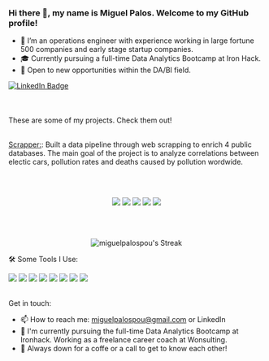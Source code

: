 ### Hi there 👋, my name is Miguel Palos. Welcome to my GitHub profile!


- 🔭 I’m an operations engineer with experience working in large fortune 500 companies and early stage startup companies.
- 🎓 Currently pursuing a full-time Data Analytics Bootcamp at Iron Hack.
- 🔎 Open to new opportunities within the DA/BI field.

<div id="badges">
  <a href="https://www.linkedin.com/in/miguelpalospou/">
    <img src="https://img.shields.io/badge/LinkedIn-blue?style=for-the-badge&logo=linkedin&logoColor=white" alt="LinkedIn Badge"/>
  </a>
  <br/><br/>
  <br/><br/>
These are some of my projects. Check them out!
  <br/><br/>
  
[Scrapper:](https://github.com/miguelpalospou/scrapping-project): Built a data pipeline through web scrapping to enrich 4 public databases. The main goal of the project is to analyze correlations between electic cars, pollution rates and deaths caused by pollution wordwide.

<br/><br/>
<p align="center">
<img src="https://img.shields.io/badge/MySQL-4479A1.svg?style=for-the-badge&logo=MySQL&logoColor=white"/>
<img src="https://img.shields.io/badge/Python-3776AB.svg?style=for-the-badge&logo=Python&logoColor=white"/>
<img src="https://img.shields.io/badge/GitHub-181717.svg?style=for-the-badge&logo=GitHub&logoColor=white"/>
<img src="https://img.shields.io/badge/Tableau-E97627.svg?style=for-the-badge&logo=Tableau&logoColor=white"/>
<img src="https://img.shields.io/badge/Power%20BI-F2C811.svg?style=for-the-badge&logo=Power-BI&logoColor=black"/>
</p> 
<br/><br/>
<p align="center">
  <img src="https://github-readme-streak-stats.herokuapp.com/?user=miguelpalospou&theme=vue-dark&hide_border=true" alt="miguelpalospou's Streak">
</p>

  
  
  
  
  
  
  
  
  
  🛠   Some Tools I Use:
  
  <img src="https://img.shields.io/badge/pandas-150458.svg?style=for-the-badge&logo=pandas&logoColor=white"/>
  <img src="https://img.shields.io/badge/NumPy-013243.svg?style=for-the-badge&logo=NumPy&logoColor=white"/>
  <img src="https://img.shields.io/badge/scikitlearn-F7931E.svg?style=for-the-badge&logo=scikit-learn&logoColor=white"/>
  <img src="https://img.shields.io/badge/Plotly-3F4F75.svg?style=for-the-badge&logo=Plotly&logoColor=white"/>
  <img src="https://img.shields.io/badge/MongoDB-47A248.svg?style=for-the-badge&logo=MongoDB&logoColor=white"/>
  <img src="https://img.shields.io/badge/GitHub-181717.svg?style=for-the-badge&logo=GitHub&logoColor=white"/>
  <img src="https://img.shields.io/badge/Integromat-2F8CBB.svg?style=for-the-badge&logo=Integromat&logoColor=white"/>
  <img src="https://img.shields.io/badge/Google%20Analytics-E37400.svg?style=for-the-badge&logo=Google-Analytics&logoColor=white"/>
    <br/><br/>
  
  Get in touch:

* 📫 How to reach me: miguelpalospou@gmail.com or LinkedIn
* 🔭 I'm currently pursuing the full-time Data Analytics Bootcamp at Ironhack. Working as a freelance career coach at Wonsulting.
* 💬 Always down for a coffe or a call to get to know each other!
  
  
  
  
  
  

  
  
  
